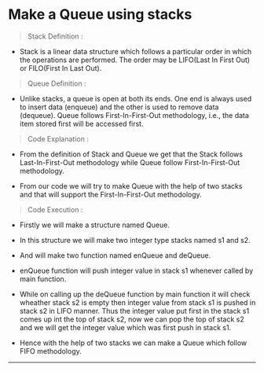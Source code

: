 # Make a Queue using stacks

> Stack Definition :
* Stack is a linear data structure which follows a particular order in which the operations are performed. The order may be LIFO(Last In First Out) or FILO(First In Last Out).

> Queue Definition :
  * Unlike stacks, a queue is open at both its ends. One end is always used to insert data (enqueue) and the other is used to remove data (dequeue). Queue follows First-In-First-Out methodology, i.e., the data item stored first will be accessed first.

> Code Explanation :
* From the definition of Stack and Queue we get that the Stack follows Last-In-First-Out methodology while Queue follow First-In-First-Out methodology.

* From our code we will try to make Queue with the help of two stacks and that will support the First-In-First-Out methodology.

> Code Execution :
* Firstly we will make a structure named Queue.

* In this structure we will make two integer type stacks named s1 and s2.
* And will make two function named enQueue and deQueue.
* enQueue function will push integer value in stack s1 whenever called by main function.
* While on calling up the deQueue function by main function it will check wheather stack s2 is empty then integer value from stack s1 is pushed in stack s2 in LIFO manner. Thus the integer value put first in the stack s1 comes up int the top of stack s2, now we can pop the top of stack s2 and we will get the integer value which was first push in stack s1.
* Hence with the help of two stacks we can make a Queue which follow FIFO methodology.

---
